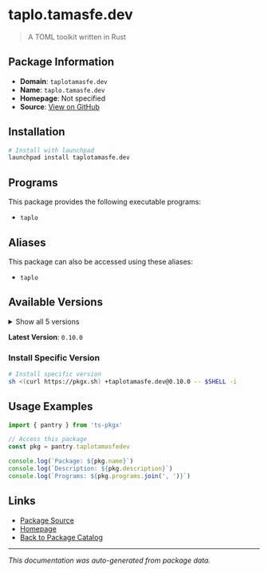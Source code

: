 # taplo.tamasfe.dev

> A TOML toolkit written in Rust

## Package Information

- **Domain**: `taplotamasfe.dev`
- **Name**: `taplo.tamasfe.dev`
- **Homepage**: Not specified
- **Source**: [View on GitHub](https://github.com/pkgxdev/pantry/tree/main/projects/taplo.tamasfe.dev/package.yml)

## Installation

```bash
# Install with launchpad
launchpad install taplotamasfe.dev
```

## Programs

This package provides the following executable programs:

- `taplo`

## Aliases

This package can also be accessed using these aliases:

- `taplo`

## Available Versions

<details>
<summary>Show all 5 versions</summary>

- `0.10.0`, `0.9.3`, `0.9.2`, `0.8.1`, `0.7.2`

</details>

**Latest Version**: `0.10.0`

### Install Specific Version

```bash
# Install specific version
sh <(curl https://pkgx.sh) +taplotamasfe.dev@0.10.0 -- $SHELL -i
```

## Usage Examples

```typescript
import { pantry } from 'ts-pkgx'

// Access this package
const pkg = pantry.taplotamasfedev

console.log(`Package: ${pkg.name}`)
console.log(`Description: ${pkg.description}`)
console.log(`Programs: ${pkg.programs.join(', ')}`)
```

## Links

- [Package Source](https://github.com/pkgxdev/pantry/tree/main/projects/taplo.tamasfe.dev/package.yml)
- [Homepage](#)
- [Back to Package Catalog](../package-catalog.md)

---

*This documentation was auto-generated from package data.*
